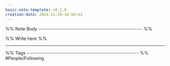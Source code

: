 ```yaml
---
basic-note-template: v0.2.0
creation-date: 2024:11:19-10:59:43
---
```


%% Note Body --------------------------------------------------- %%

%% Write here %%





___

%% Tags ------------------------------------------------------- %%
#People/Following 